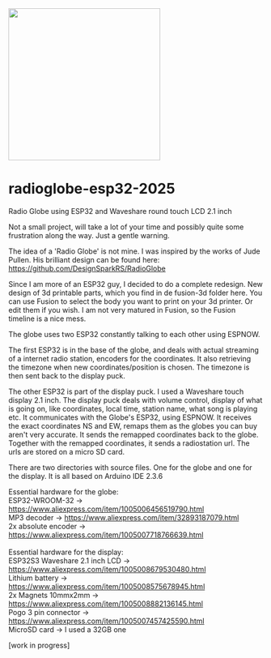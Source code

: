 <img src="/images/IMG_3491.JPG" width="300">

# radioglobe-esp32-2025
Radio Globe using ESP32 and Waveshare round touch LCD 2.1 inch

Not a small project, will take a lot of your time and possibly quite some frustration along the way. Just a gentle warning.

The idea of a 'Radio Globe' is not mine. I was inspired by the works of Jude Pullen. His brilliant design can be found here:
https://github.com/DesignSparkRS/RadioGlobe

Since I am more of an ESP32 guy, I decided to do a complete redesign. New design of 3d printable parts, which you find in de fusion-3d folder here.
You can use Fusion to select the body you want to print on your 3d printer. Or edit them if you wish. I am not very matured in Fusion, so the Fusion timeline is a nice mess.

The globe uses two ESP32 constantly talking to each other using ESPNOW. 

The first ESP32 is in the base of the globe, and deals with actual streaming of a internet radio station, encoders for the coordinates.
It also retrieving the timezone when new coordinates/position is chosen. The timezone is then sent back to the display puck.

The other ESP32 is part of the display puck. I used a Waveshare touch display 2.1 inch. The display puck deals
with volume control, display of what is going on, like coordinates, local time, station name, what song is playing etc. 
It communicates with the Globe's ESP32, using ESPNOW. It receives the exact coordinates NS and EW, remaps them 
as the globes you can buy aren't very accurate. It sends the remapped coordinates back to the globe. Together with the
remapped coordinates, it sends a radiostation url. The urls are stored on a micro SD card. 

There are two directories with source files. One for the globe and one for the display. It is all based on Arduino IDE 2.3.6 

Essential hardware for the globe:<br/>
ESP32-WROOM-32 -> https://www.aliexpress.com/item/1005006456519790.html<br/>
MP3 decoder -> https://www.aliexpress.com/item/32893187079.html<br/>
2x absolute encoder -> https://www.aliexpress.com/item/1005007718766639.html<br/>
<br/>
Essential hardware for the display:<br/>
ESP32S3 Waveshare 2.1 inch LCD -> https://www.aliexpress.com/item/1005008679530480.html<br/>
Lithium battery -> https://www.aliexpress.com/item/1005008575678945.html<br/>
2x Magnets 10mmx2mm -> https://www.aliexpress.com/item/1005008882136145.html<br/>
Pogo 3 pin connector -> https://www.aliexpress.com/item/1005007457425590.html<br/> 
MicroSD card -> I used a 32GB one<br/>









[work in progress]



